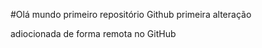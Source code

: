 #Olá mundo
primeiro  repositório  Github
primeira alteração

adiocionada  de  forma  remota no GitHub
















